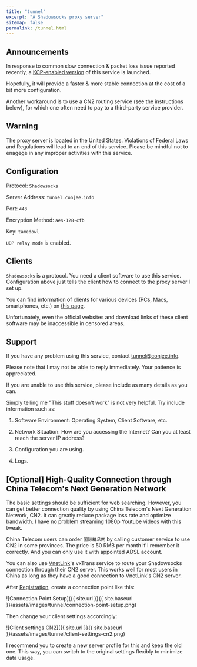 ```yaml
---
title: "tunnel"
excerpt: "A Shadowsocks proxy server"
sitemap: false
permalink: /tunnel.html
---
```


## Announcements

In response to common slow connection & packet loss issue reported recently, a [KCP-enabled version](https://conjee.info/kunnel) of this service is launched.

Hopefully, it will provide a faster & more stable connection at the cost of a bit more configuration.

Another workaround is to use a CN2 routing service (see the instructions below), for which one often need to pay to a third-party service provider.

## Warning

The proxy server is located in the United States. Violations of Federal Laws and Regulations will lead to an end of this service. Please be mindful not to enagege in any improper activities with this service.

## Configuration

Protocol: `Shadowsocks`

Server Address: `tunnel.conjee.info`

Port: `443`

Encryption Method: `aes-128-cfb`

Key: `tamedowl`

`UDP relay mode` is enabled.

## Clients

`Shadowsocks` is a protocol. You need a client software to use this service. Configuration above just tells the client how to connect to the proxy server I set up.

You can find information of clients for various devices (PCs, Macs, smartphones, etc.) on [this page](https://shadowsocks.org/en/download/clients.html).

Unfortunately, even the official websites and download links of these client software may be inaccessible in censored areas.

## Support

If you have any problem using this service, contact tunnel@conjee.info.

Please note that I may not be able to reply immediately. Your patience is appreciated.

If you are unable to use this service, please include as many details as you can.

Simply telling me "This stuff doesn't work" is not very helpful. Try include information such as:

1. Software Environment: Operating System, Client Software, etc.

2. Network Situation: How are you accessing the Internet? Can you at least reach the server IP address?

3. Configuration you are using.

4. Logs.

## [Optional] High-Quality Connection through China Telecom's Next Generation Network

The basic settings should be sufficient for web searching. However, you can get better connection quality by using China Telecom's Next Generation Network, CN2. It can greatly reduce package loss rate and optimize bandwidth. I have no problem streaming 1080p Youtube videos with this tweak.

China Telecom users can order `国际精品网` by calling customer service to use CN2 in some provinces. The price is 50 RMB per month if I remember it correctly. And you can only use it with appointed ADSL account.

You can also use [VnetLink](https://vnet.link/?rc=21400)'s vxTrans service to route your Shadowsocks connection through their CN2 server. This works well for most users in China as long as they have a good connection to VnetLink's CN2 server.

After [Registration](https://vnet.link/?rc=21400), create a connection point like this:

![Connection Point Setup]({{ site.url }}{{ site.baseurl }}/assets/images/tunnel/connection-point-setup.png)

Then change your client settings accordingly:

![Client settings CN2]({{ site.url }}{{ site.baseurl }}/assets/images/tunnel/client-settings-cn2.png)

I recommend you to create a new server profile for this and keep the old one. This way, you can switch to the original settings flexibly to minimize data usage.
